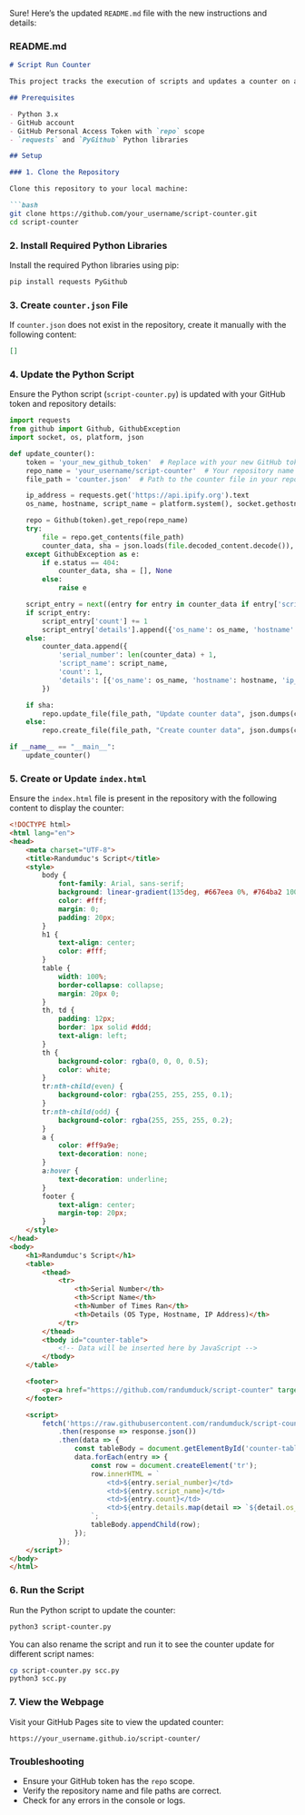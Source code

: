 Sure! Here’s the updated `README.md` file with the new instructions and details:

### README.md

```markdown
# Script Run Counter

This project tracks the execution of scripts and updates a counter on a GitHub repository. The counter is displayed on a webpage in a tabular format, showing the script name, the number of times it has run, and details about the machine it ran on.

## Prerequisites

- Python 3.x
- GitHub account
- GitHub Personal Access Token with `repo` scope
- `requests` and `PyGithub` Python libraries

## Setup

### 1. Clone the Repository

Clone this repository to your local machine:

```bash
git clone https://github.com/your_username/script-counter.git
cd script-counter
```

### 2. Install Required Python Libraries

Install the required Python libraries using pip:

```bash
pip install requests PyGithub
```

### 3. Create `counter.json` File

If `counter.json` does not exist in the repository, create it manually with the following content:

```json
[]
```

### 4. Update the Python Script

Ensure the Python script (`script-counter.py`) is updated with your GitHub token and repository details:

```python
import requests
from github import Github, GithubException
import socket, os, platform, json

def update_counter():
    token = 'your_new_github_token'  # Replace with your new GitHub token
    repo_name = 'your_username/script-counter'  # Your repository name
    file_path = 'counter.json'  # Path to the counter file in your repository

    ip_address = requests.get('https://api.ipify.org').text
    os_name, hostname, script_name = platform.system(), socket.gethostname(), os.path.basename(__file__)

    repo = Github(token).get_repo(repo_name)
    try:
        file = repo.get_contents(file_path)
        counter_data, sha = json.loads(file.decoded_content.decode()), file.sha
    except GithubException as e:
        if e.status == 404:
            counter_data, sha = [], None
        else:
            raise e

    script_entry = next((entry for entry in counter_data if entry['script_name'] == script_name), None)
    if script_entry:
        script_entry['count'] += 1
        script_entry['details'].append({'os_name': os_name, 'hostname': hostname, 'ip_address': ip_address})
    else:
        counter_data.append({
            'serial_number': len(counter_data) + 1,
            'script_name': script_name,
            'count': 1,
            'details': [{'os_name': os_name, 'hostname': hostname, 'ip_address': ip_address}]
        })

    if sha:
        repo.update_file(file_path, "Update counter data", json.dumps(counter_data), sha)
    else:
        repo.create_file(file_path, "Create counter data", json.dumps(counter_data))

if __name__ == "__main__":
    update_counter()
```

### 5. Create or Update `index.html`

Ensure the `index.html` file is present in the repository with the following content to display the counter:

```html
<!DOCTYPE html>
<html lang="en">
<head>
    <meta charset="UTF-8">
    <title>Randumduc's Script</title>
    <style>
        body {
            font-family: Arial, sans-serif;
            background: linear-gradient(135deg, #667eea 0%, #764ba2 100%);
            color: #fff;
            margin: 0;
            padding: 20px;
        }
        h1 {
            text-align: center;
            color: #fff;
        }
        table {
            width: 100%;
            border-collapse: collapse;
            margin: 20px 0;
        }
        th, td {
            padding: 12px;
            border: 1px solid #ddd;
            text-align: left;
        }
        th {
            background-color: rgba(0, 0, 0, 0.5);
            color: white;
        }
        tr:nth-child(even) {
            background-color: rgba(255, 255, 255, 0.1);
        }
        tr:nth-child(odd) {
            background-color: rgba(255, 255, 255, 0.2);
        }
        a {
            color: #ff9a9e;
            text-decoration: none;
        }
        a:hover {
            text-decoration: underline;
        }
        footer {
            text-align: center;
            margin-top: 20px;
        }
    </style>
</head>
<body>
    <h1>Randumduc's Script</h1>
    <table>
        <thead>
            <tr>
                <th>Serial Number</th>
                <th>Script Name</th>
                <th>Number of Times Ran</th>
                <th>Details (OS Type, Hostname, IP Address)</th>
            </tr>
        </thead>
        <tbody id="counter-table">
            <!-- Data will be inserted here by JavaScript -->
        </tbody>
    </table>

    <footer>
        <p><a href="https://github.com/randumduck/script-counter" target="_blank">View on GitHub</a></p>
    </footer>

    <script>
        fetch('https://raw.githubusercontent.com/randumduck/script-counter/main/counter.json')
            .then(response => response.json())
            .then(data => {
                const tableBody = document.getElementById('counter-table');
                data.forEach(entry => {
                    const row = document.createElement('tr');
                    row.innerHTML = `
                        <td>${entry.serial_number}</td>
                        <td>${entry.script_name}</td>
                        <td>${entry.count}</td>
                        <td>${entry.details.map(detail => `${detail.os_name}, ${detail.hostname}, ${detail.ip_address}`).join('<br>')}</td>
                    `;
                    tableBody.appendChild(row);
                });
            });
    </script>
</body>
</html>
```

### 6. Run the Script

Run the Python script to update the counter:

```bash
python3 script-counter.py
```

You can also rename the script and run it to see the counter update for different script names:

```bash
cp script-counter.py scc.py
python3 scc.py
```

### 7. View the Webpage

Visit your GitHub Pages site to view the updated counter:

```
https://your_username.github.io/script-counter/
```

### Troubleshooting

- Ensure your GitHub token has the `repo` scope.
- Verify the repository name and file paths are correct.
- Check for any errors in the console or logs.
